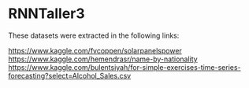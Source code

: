 # RNNTaller3

These datasets were extracted in the following links:

https://www.kaggle.com/fvcoppen/solarpanelspower
https://www.kaggle.com/hemendrasr/name-by-nationality
https://www.kaggle.com/bulentsiyah/for-simple-exercises-time-series-forecasting?select=Alcohol_Sales.csv
